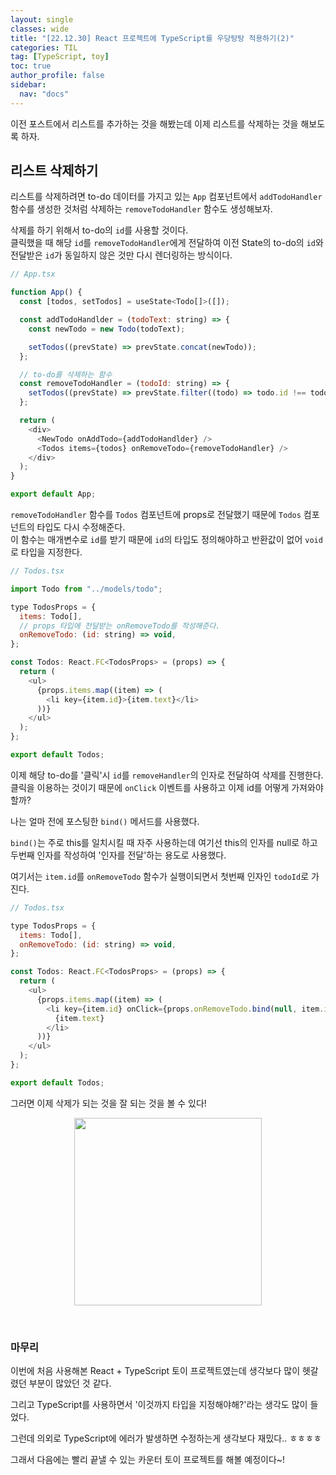 ```yaml
---
layout: single
classes: wide
title: "[22.12.30] React 프로젝트에 TypeScript를 우당탕탕 적용하기(2)"
categories: TIL
tag: [TypeScript, toy]
toc: true
author_profile: false
sidebar:
  nav: "docs"
---
```


이전 포스트에서 리스트를 추가하는 것을 해봤는데 이제 리스트를 삭제하는 것을 해보도록 하자.

## 리스트 삭제하기

리스트를 삭제하려면 to-do 데이터를 가지고 있는 `App` 컴포넌트에서 `addTodoHandler` 함수를 생성한 것처럼 삭제하는 `removeTodoHandler` 함수도 생성해보자.

삭제를 하기 위해서 to-do의 `id`를 사용할 것이다.<br/>
클릭했을 때 해당 `id`를 `removeTodoHandler`에게 전달하여 이전 State의 to-do의 `id`와 전달받은 `id`가 동일하지 않은 것만 다시 렌더링하는 방식이다.

```js
// App.tsx

function App() {
  const [todos, setTodos] = useState<Todo[]>([]);

  const addTodoHandlder = (todoText: string) => {
    const newTodo = new Todo(todoText);

    setTodos((prevState) => prevState.concat(newTodo));
  };

  // to-do를 삭제하는 함수
  const removeTodoHandler = (todoId: string) => {
    setTodos((prevState) => prevState.filter((todo) => todo.id !== todoId));
  };

  return (
    <div>
      <NewTodo onAddTodo={addTodoHandlder} />
      <Todos items={todos} onRemoveTodo={removeTodoHandler} />
    </div>
  );
}

export default App;
```

`removeTodoHandler` 함수를 `Todos` 컴포넌트에 props로 전달했기 때문에 `Todos` 컴포넌트의 타입도 다시 수정해준다.<br/>
이 함수는 매개변수로 `id`를 받기 때문에 `id`의 타입도 정의해야하고 반환값이 없어 `void`로 타입을 지정한다.

```js
// Todos.tsx

import Todo from "../models/todo";

type TodosProps = {
  items: Todo[],
  // props 타입에 전달받는 onRemoveTodo를 작성해준다.
  onRemoveTodo: (id: string) => void,
};

const Todos: React.FC<TodosProps> = (props) => {
  return (
    <ul>
      {props.items.map((item) => (
        <li key={item.id}>{item.text}</li>
      ))}
    </ul>
  );
};

export default Todos;
```

이제 해당 to-do를 '클릭'시 `id`를 `removeHandler`의 인자로 전달하여 삭제를 진행한다.<br/>
클릭을 이용하는 것이기 때문에 `onClick` 이벤트를 사용하고 이제 id를 어떻게 가져와야할까?

나는 얼마 전에 포스팅한 `bind()` 메서드를 사용했다.

`bind()`는 주로 this를 일치시킬 때 자주 사용하는데 여기선 this의 인자를 null로 하고 두번째 인자를 작성하여 '인자를 전달'하는 용도로 사용했다.

여기서는 `item.id`를 `onRemoveTodo` 함수가 실행이되면서 첫번째 인자인 `todoId`로 가진다.

```js
// Todos.tsx

type TodosProps = {
  items: Todo[],
  onRemoveTodo: (id: string) => void,
};

const Todos: React.FC<TodosProps> = (props) => {
  return (
    <ul>
      {props.items.map((item) => (
        <li key={item.id} onClick={props.onRemoveTodo.bind(null, item.id)}>
          {item.text}
        </li>
      ))}
    </ul>
  );
};

export default Todos;
```

그러면 이제 삭제가 되는 것을 잘 되는 것을 볼 수 있다!

<p align="center">
  <img width="300" src="https://user-images.githubusercontent.com/96808980/210069998-d15f0c1d-5870-4e82-abb0-8806cf96eba4.gif" alt=""/>
</p>

<br />

### 마무리

이번에 처음 사용해본 React + TypeScript 토이 프로젝트였는데 생각보다 많이 헷갈렸던 부분이 많았던 것 같다.

그리고 TypeScript를 사용하면서 '이것까지 타입을 지정해야해?'라는 생각도 많이 들었다.

그런데 의외로 TypeScript에 에러가 발생하면 수정하는게 생각보다 재밌다.. ㅎㅎㅎㅎ

그래서 다음에는 빨리 끝낼 수 있는 카운터 토이 프로젝트를 해볼 예정이다~!

